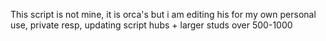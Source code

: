 This script is not mine, it is orca's but i am editing his for my own personal use, private resp, updating script hubs + larger studs over 500-1000
